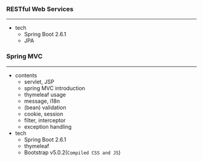 ### RESTful Web Services
---
- tech
  - Spring Boot 2.6.1
  - JPA  
### Spring MVC
---
- contents
  - servlet, JSP
  - spring MVC introduction
  - thymeleaf usage
  - message, i18n
  - (bean) validation
  - cookie, session
  - filter, interceptor
  - exception handling
- tech
  - Spring Boot 2.6.1
  - thymeleaf
  - Bootstrap v5.0.2(`Compiled CSS and JS`)
